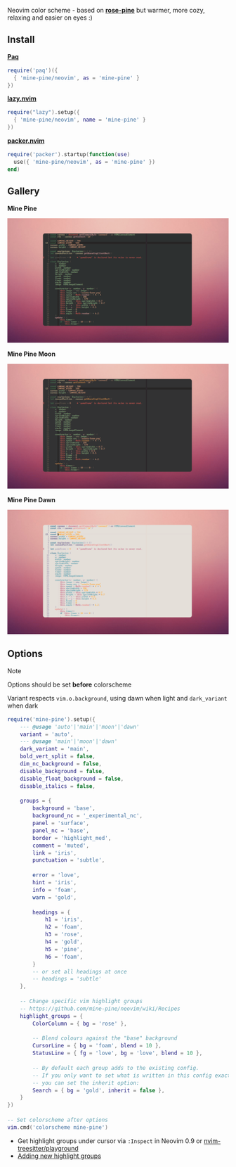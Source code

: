 Neovim color scheme - based on **[rose-pine](https://github.com/rose-pine/neovim)** but warmer, more cozy, relaxing and easier on eyes :)

## Install

**[Paq](https://github.com/savq/paq-nvim)**

```lua
require('paq')({
  { 'mine-pine/neovim', as = 'mine-pine' }
})
```

**[lazy.nvim](https://github.com/folke/lazy.nvim)**

```lua
require("lazy").setup({
  { 'mine-pine/neovim', name = 'mine-pine' }
})
```

**[packer.nvim](https://github.com/wbthomason/packer.nvim)**

```lua
require('packer').startup(function(use)
  use({ 'mine-pine/neovim', as = 'mine-pine' })
end)
```

## Gallery

**Mine Pine**

![Mine Pine with Neovim](mine-pine-main.png)

**Mine Pine Moon**

![Mine Pine Moon with Neovim](mine-pine-moon.png)

**Mine Pine Dawn**

![Mine Pine Dawn with Neovim](mine-pine-dawn.png)

## Options

> [!NOTE]
> Options should be set **before** colorscheme

Variant respects `vim.o.background`, using dawn when light and `dark_variant` when dark

```lua
require('mine-pine').setup({
	--- @usage 'auto'|'main'|'moon'|'dawn'
	variant = 'auto',
	--- @usage 'main'|'moon'|'dawn'
	dark_variant = 'main',
	bold_vert_split = false,
	dim_nc_background = false,
	disable_background = false,
	disable_float_background = false,
	disable_italics = false,

	groups = {
		background = 'base',
		background_nc = '_experimental_nc',
		panel = 'surface',
		panel_nc = 'base',
		border = 'highlight_med',
		comment = 'muted',
		link = 'iris',
		punctuation = 'subtle',

		error = 'love',
		hint = 'iris',
		info = 'foam',
		warn = 'gold',

		headings = {
			h1 = 'iris',
			h2 = 'foam',
			h3 = 'rose',
			h4 = 'gold',
			h5 = 'pine',
			h6 = 'foam',
		}
		-- or set all headings at once
		-- headings = 'subtle'
	},

	-- Change specific vim highlight groups
	-- https://github.com/mine-pine/neovim/wiki/Recipes
	highlight_groups = {
		ColorColumn = { bg = 'rose' },

		-- Blend colours against the "base" background
		CursorLine = { bg = 'foam', blend = 10 },
		StatusLine = { fg = 'love', bg = 'love', blend = 10 },

		-- By default each group adds to the existing config.
		-- If you only want to set what is written in this config exactly,
		-- you can set the inherit option:
		Search = { bg = 'gold', inherit = false },
	}
})

-- Set colorscheme after options
vim.cmd('colorscheme mine-pine')
```

- Get highlight groups under cursor via `:Inspect` in Neovim 0.9 or [nvim-treesitter/playground](https://github.com/nvim-treesitter/playground#show-treesitter-and-syntax-highlight-groups-under-the-cursor)
- [Adding new highlight groups](https://github.com/mine-pine/neovim/issues/6#issuecomment-962466323)
